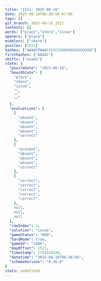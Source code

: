 ```yaml
---
title: "1521: 2025-08-18"
date: 2025-08-18T06:38:56-07:00
tags: []
git_branch: 2025-08-18_1521
contests: []
words: ["place","shore","issue"]
openers: ["place"]
middlers: ["shore"]
puzzles: [1521]
hashes: ["AAAACPAAACCCCCCXXXXXXXXXXXXXXX"]
firsthashes: ["AAAAC"]
shifts: ["ozado"]
state: {
  "puzzleDate": "2025-08-18",
  "boardState": [
    "place",
    "shore",
    "issue",
    "",
    "",
    ""
  ],
  "evaluations": [
    [
      "absent",
      "absent",
      "absent",
      "absent",
      "correct"
    ],
    [
      "present",
      "absent",
      "absent",
      "absent",
      "correct"
    ],
    [
      "correct",
      "correct",
      "correct",
      "correct",
      "correct"
    ],
    null,
    null,
    null
  ],
  "rowIndex": 3,
  "solution": "issue",
  "gameStatus": "WIN",
  "hardMode": true,
  "gameId": "1406",
  "dayOffset": 1521,
  "timestamp": 1755524336,
  "datetime": "2025-08-18T06:38:56",
  "schemaVersion": "0.36.0"
}
stats: undefined
---
```

<!-- more -->

